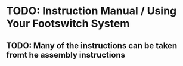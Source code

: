 # TODO: Instruction Manual / Using Your Footswitch System

## TODO: Many of the instructions can be taken fromt he assembly instructions


